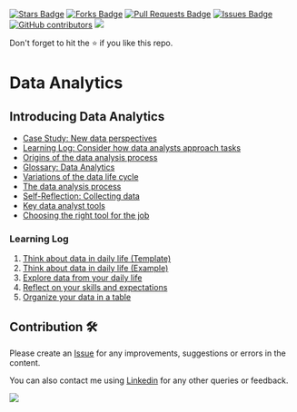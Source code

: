 <a href="https://github.com/drshahizan/data-analytics/stargazers"><img src="https://img.shields.io/github/stars/drshahizan/data-analytics" alt="Stars Badge"/></a>
<a href="https://github.com/drshahizan/data-analytics/network/members"><img src="https://img.shields.io/github/forks/drshahizan/data-analytics" alt="Forks Badge"/></a>
<a href="https://github.com/drshahizan/data-analytics/pulls"><img src="https://img.shields.io/github/issues-pr/drshahizan/data-analytics" alt="Pull Requests Badge"/></a>
<a href="https://github.com/drshahizan/data-analytics/issues"><img src="https://img.shields.io/github/issues/drshahizan/data-analytics" alt="Issues Badge"/></a>
<a href="https://github.com/drshahizan/data-analytics/graphs/contributors"><img alt="GitHub contributors" src="https://img.shields.io/github/contributors/drshahizan/data-analytics?color=2b9348"></a>
![](https://visitor-badge.glitch.me/badge?page_id=drshahizan/data-analytics)

Don't forget to hit the :star: if you like this repo.

# Data Analytics

## Introducing Data Analytics
- [Case Study: New data perspectives](https://github.com/drshahizan/data-analytics/blob/main/materials/case-study1.md)
- [Learning Log: Consider how data analysts approach tasks](https://github.com/drshahizan/data-analytics/blob/main/materials/Learning-Log-Template_-Consider-how-data-analysts-approach-tasks.docx)
- [Origins of the data analysis process](https://github.com/drshahizan/data-analytics/blob/main/materials/origin-data-analysis.md)
- [Glossary: Data Analytics](https://github.com/drshahizan/data-analytics/blob/main/materials/glossary.md)
- [Variations of the data life cycle](https://github.com/drshahizan/data-analytics/blob/main/materials/variation-dlc.md)
- [The data analysis process](https://github.com/drshahizan/data-analytics/blob/main/materials/The-data-analysis-process.pdf)
- [Self-Reflection: Collecting data](https://github.com/drshahizan/data-analytics/blob/main/materials/self-reflection1.md)
- [Key data analyst tools](https://github.com/drshahizan/data-analytics/edit/main/materials/key-data-tools.md)
- [Choosing the right tool for the job](https://github.com/drshahizan/data-analytics/blob/main/materials/right-tool.md)

### Learning Log
1. [Think about data in daily life (Template)](https://github.com/drshahizan/data-analytics/blob/main/materials/Think-about-data-in-daily-life.docx)
2. [Think about data in daily life (Example)](https://github.com/drshahizan/data-analytics/blob/main/materials/ExampleThink-about-data-in-daily-life.pdf)
3. [Explore data from your daily life](https://github.com/drshahizan/data-analytics/blob/main/materials/Learning-Log-Template_-Explore-data-from-your-daily-life.docx)
4. [Reflect on your skills and expectations](https://github.com/drshahizan/data-analytics/blob/main/materials/Learning-Log-Template_-Reflect-on-your-skills-and-expectations.docx)
5. [Organize your data in a table](https://github.com/drshahizan/data-analytics/blob/main/materials/Learning-Log-Template_-Organize-your-data-in-a-table.docx)

## Contribution 🛠️
Please create an [Issue](https://github.com/drshahizan/data-analytics/issues) for any improvements, suggestions or errors in the content.

You can also contact me using [Linkedin](https://www.linkedin.com/in/drshahizan/) for any other queries or feedback.

![](https://visitor-badge.glitch.me/badge?page_id=drshahizan)

